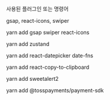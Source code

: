 사용된 플러그인 또는 명령어

gsap, react-icons, swiper

yarn add gsap swiper react-icons

yarn add zustand

yarn add react-datepicker date-fns

yarn add react-copy-to-clipboard

yarn add sweetalert2

yarn add @tosspayments/payment-sdk
